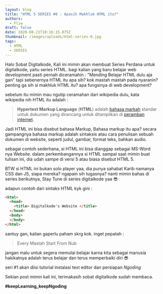 ```yaml
---
layout: blog
title: "HTML 5 SERIES #0 : Apasih Makhluk HTML itu?"
authors:
  - Fliw
draft: false
date: 2020-08-21T10:16:15.875Z
thumbnail: /images/uploads/html-series-0.jpg
tags:
  - HTML
  - SERIES
---
```

Halo Sobat Digitalkode, Kali ini mimin akan membuat Series Perdana untuk digitalkode, yaitu series HTML. bagi kalian yang baru belajar web development pasti pernah diceramahin : "Mending Belajar HTML dulu aja gan" tapi sebenernya HTML itu apa sih? kok mastah mastah pada nyaranin? penting ga sih si makhluk HTML itu? apa fungsinya di web development?

sebelum itu mimin mau ngutip ceramahan dari wikipedia dulu, kata wikipedia nih HTML itu adalah :

> **Hypertext Markup Language** (**HTML**) adalah [bahasa markah](https://id.wikipedia.org/wiki/Bahasa_markah "Bahasa markah") standar untuk dokumen yang dirancang untuk ditampilkan di [peramban internet](https://id.wikipedia.org/wiki/Browser "Browser").

Jadi HTML ini bisa disebut bahasa Markup, Bahasa markup itu apa? secara gampangnya bahasa markup adalah sintaksis atau cara penulisan sebuah dokumen di website, seperti judul, gambar, format teks, bahkan audio.

sebagai contoh sederhana, si HTML ini bisa dianggap sebagai MS-Word nya Website. dalam perkembangannya si HTML sampai saat mimin buat tulisan ini, dia udah sampe di versi 5 atau biasa disebut HTML 5.

BTW si HTML ini bukan solo player yaa, dia punya sahabat Karib namanya CSS dan JS, siapa mereka? ngapain sih tugasnya? nanti mimin bahas di series berikutnya, Stay Tune di series digitalkode yaa :sunglasses:

adapun contoh dari sintaks HTML kyk gini :

```html
<html>
  <head>
    <title> Digitalkode's Website </title>
  </head>
  <body>
  </body>
</html>
```

santuy gan, kalian gaperlu paham skrg kok. inget pepatah :

> Every Mastah Start From Nub

jangan malu untuk segera memulai belajar karna kita sebagai manusia hakikatnya adalah terus belajar dan terus memperbaiki diri :sunglasses:

seri #1 akan diisi tutorial instalasi text editor dan persiapan *Ngoding* 

Sekian post mimin kali ini, terimakasih sobat digitalkode sudah membaca.

**\#keepLearning_keepNgoding**